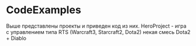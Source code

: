 # CodeExamples
Выше представлены проекты и приведен код из них.
HeroProject - игра с управлением типа RTS (Warcraft3, Starcraft2, Dota2) некая смесь Dota2 + Diablo
